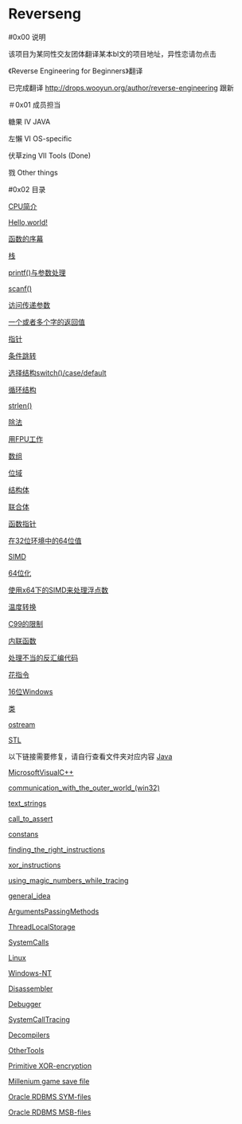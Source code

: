 # Reverseng

#0x00 说明

该项目为某同性交友团体翻译某本bl文的项目地址，异性恋请勿点击

《Reverse Engineering for Beginners》翻译

已完成翻译 http://drops.wooyun.org/author/reverse-engineering  跟新

＃0x01 成员担当

糖果  IV JAVA

左懶  VI OS-specific

伏草zing  VII Tools (Done)

戮  Other things

#0x02 目录

[CPU简介](Chapter-1/Chapter-1.md)

[Hello,world!](Chapter-2/Chapter-2.md)

[函数的序幕](Chapter-3/Chapter-3.md)

[栈](Chapter-4/Chapter-4.md)

[printf()与参数处理](Chapter-5/Chapter-5.md)

[scanf()](Chapter-6/Chapter-6.md)

[访问传递参数](Chapter-7/Chapter-7.md)

[一个或者多个字的返回值](Chapter-8/Chapter-8.md)

[指针](Chapter-9/Chapter-9.md)

[条件跳转](Chapter-10/Chapter-10.md)

[选择结构switch()/case/default](Chapter-11/Chapter-11.md)

[循环结构](Chapter-12/Chapter-12.md)

[strlen()](Chapter-13/Chapter-13.md)

[除法](Chapter-14/Chapter-14.md)

[用FPU工作](Chapter-15/Chapter-15.md)

[数组](Chapter-16/Chapter-16.md)

[位域](Chapter-17/Chapter-17.md)

[结构体](Chapter-18/Chapter-18.md)

[联合体](Chapter-19/Chapter-19.md)

[函数指针](Chapter-20/Chapter-20.md)

[在32位环境中的64位值](Chapter-21/Chapter-21.md)

[SIMD](Chapter-22/Chapter-22.md)

[64位化](Chapter-23/Chapter-23.md)

[使用x64下的SIMD来处理浮点数](Chapter-24/Chapter-24.md)

[温度转换](Chapter-25/Chapter-25.md)

[C99的限制](Chapter-26/Chapter-26.md)

[内联函数](Chapter-27/Chapter-27.md)

[处理不当的反汇编代码](Chapter-28/Chapter-28.md)

[花指令](Chapter-29/Chapter-29.md)

[16位Windows](Chapter-30/Chapter-30.md)

[类](Chapter-31/Chapter-31.md)

[ostream](Chapter-32/Chapter-32.md)

[STL](Chapter-33/Chapter-33.md)

以下链接需要修复，请自行查看文件夹对应内容
[Java](Chapter-54/Chapter-54.md)

[MicrosoftVisualC++](Chapter-55/Chapter-55.md)

[communication_with_the_outer_world_(win32)](Chapter-56/Chapter-56.md)

[text_strings](Chapter-57/Chapter-57.md)

[call_to_assert](Chapter-58/Chapter-58.md)

[constans](Chapter-59/Chapter-59.md)

[finding_the_right_instructions](Chapter-60/Chapter-60.md)

[xor_instructions](Chapter-61/Chapter-61.md)

[using_magic_numbers_while_tracing](Chapter-62/Chapter-62.md)

[general_idea](Chapter-63/Chapter-63.md)

[ArgumentsPassingMethods](Chapter-64/Chapter-64.md)

[ThreadLocalStorage](Chapter-65/Chapter-65.md)

[SystemCalls](Chapter-66/Chapter-66.md)

[Linux](Chapter-67/Chapter-67.md)

[Windows-NT](Chapter-68/Chapter-68.md)

[Disassembler](Chapter-69/Chapter-69.md)

[Debugger](Chapter-70/Chapter-70.md)

[SystemCallTracing](Chapter-71/Chapter-71.md)

[Decompilers](Chapter-72/Chapter-72.md)

[OtherTools](Chapter-73/Chapter-73.md)

[Primitive XOR-encryption](Chapter-84/Chapter-84.md)

[Millenium game save file](Chapter-85/Chapter-85.md)

[Oracle RDBMS SYM-files](Chapter-86/Chapter-86.md)

[Oracle RDBMS MSB-files](Chapter-87/Chapter-87.md)
